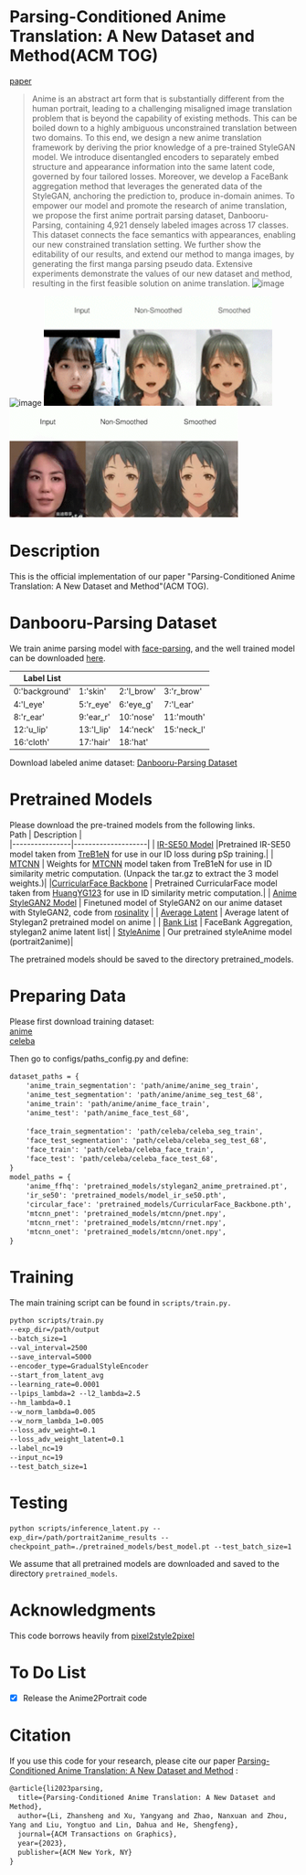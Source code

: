 # Parsing-Conditioned Anime Translation: A New Dataset and Method(ACM TOG)
[paper](https://dl.acm.org/doi/pdf/10.1145/3585002)
> Anime is an abstract art form that is substantially different from the human portrait, leading to a challenging misaligned image translation problem that is beyond the capability of existing methods. This can be boiled down to a highly ambiguous unconstrained translation between two domains. To this end, we design a new anime translation framework by deriving the prior knowledge of a pre-trained StyleGAN model. We introduce disentangled encoders to separately embed structure and appearance information into the same latent code, governed by four tailored losses. Moreover, we develop a FaceBank aggregation method that leverages the generated data of the StyleGAN, anchoring the prediction to, produce in-domain animes. To empower our model and promote the research of anime translation, we propose the first anime portrait parsing dataset, Danbooru-Parsing, containing 4,921 densely labeled images across 17 classes. This dataset connects the face semantics with appearances, enabling our new constrained translation setting. We further show the editability of our results, and extend our method to manga images, by generating the first manga parsing pseudo data. Extensive experiments demonstrate the values of our new dataset and method, resulting in the first feasible solution on anime translation.
![image](https://github.com/zsl2018/StyleAnime/blob/master/Images/overview.png)

![image](https://github.com/zsl2018/StyleAnime/blob/master/Images/teaser.jpg)
<img src="Images/video1.gif" width="400px"/> <img src="Images/video2.gif" width="400px"/>
<br>

# Description
This is the official implementation of our paper "Parsing-Conditioned Anime Translation: A New Dataset and Method"(ACM TOG).

# Danbooru-Parsing Dataset
We train anime parsing model with [face-parsing](https://github.com/zllrunning/face-parsing.PyTorch), and the well trained model can be downloaded [here](https://drive.google.com/file/d/1NhvfYmr9grvHw5lFCfNukurB-Sft-Jvo/view?usp=share_link).


|Label List| | | |
|-------|------|------|-------|
|0:'background'|1:'skin'|2:'l_brow'|3:'r_brow'|
|4:'l_eye'|5:'r_eye'|6:'eye_g'|7:'l_ear'|
|8:'r_ear'|9:'ear_r'|10:'nose'|11:'mouth'|
|12:'u_lip'|13:'l_lip'|14:'neck'|15:'neck_l'|
|16:'cloth'|17:'hair'|18:'hat'| |

 
 Download labeled anime dataset:
 [Danbooru-Parsing Dataset](https://drive.google.com/file/d/13C7Jphi8dYkY_0HoqIZeXAIkppyKlzmQ/view?usp=share_link)
 
 

# Pretrained Models
Please download the pre-trained models from the following links.  
      Path     |    Description      |  
|----------------|--------------------|
| [IR-SE50 Model](https://drive.google.com/file/d/1b7d9xyvUm1y2xxMyX_LTy9UgamVf563F/view?usp=sharing) |Pretrained IR-SE50 model taken from [TreB1eN](https://github.com/TreB1eN/InsightFace_Pytorch) for use in our ID loss during pSp training.| 
| [MTCNN](https://drive.google.com/file/d/1w46525L0FvoCzcVZpuiXVfMzmyOO_3A2/view?usp=sharing) | Weights for [MTCNN](https://github.com/TreB1eN/InsightFace_Pytorch) model taken from TreB1eN for use in ID similarity metric computation. (Unpack the tar.gz to extract the 3 model weights.)|
|[CurricularFace Backbone](https://drive.google.com/file/d/1y5Y7ZVZNd9UAqVkXnGwl9NK10SUUjsr4/view?usp=share_link) | Pretrained CurricularFace model taken from [HuangYG123](https://github.com/HuangYG123/CurricularFace) for use in ID similarity metric computation.| 
| [Anime StyleGAN2 Model](https://drive.google.com/file/d/1aYaEx-_sqBrI_KH98s3yc1KZFXQCGm9R/view?usp=share_link) | Finetuned model of StyleGAN2 on our anime dataset with StyleGAN2, code from [rosinality](https://github.com/rosinality/stylegan2-pytorch) | 
| [Average Latent](https://drive.google.com/file/d/1Zq9Q-nUf0wz71Q_shvAg8c42KIO3LLav/view?usp=share_link) | Average latent of Stylegan2 pretrained model on anime | 
| [Bank List](https://drive.google.com/file/d/1aho_17m0rZxxj88SCg-NAIfJXMJNaEZs/view?usp=share_link) | FaceBank Aggregation, stylegan2 anime latent list|
| [StyleAnime](https://drive.google.com/file/d/1zresf1KfX1keJT2dv0jZesDppWLQXYNa/view?usp=share_link)   | Our pretrained styleAnime model (portrait2anime)|  


The pretrained models should be saved to the directory pretrained_models.

# Preparing Data
Please first download training dataset:  
	[anime](https://drive.google.com/file/d/13C7Jphi8dYkY_0HoqIZeXAIkppyKlzmQ/view?usp=share_link)  
	[celeba](https://drive.google.com/file/d/1wwKrufFxZjhTDDm-eHD6Ent2Kc-gOHs7/view?usp=share_link)
	

Then go to configs/paths_config.py and define:
```
dataset_paths = {
	'anime_train_segmentation': 'path/anime/anime_seg_train',
	'anime_test_segmentation': 'path/anime/anime_seg_test_68',
	'anime_train': 'path/anime/anime_face_train',
	'anime_test': 'path/anime_face_test_68',
    
	'face_train_segmentation': 'path/celeba/celeba_seg_train',
	'face_test_segmentation': 'path/celeba/celeba_seg_test_68',
	'face_train': 'path/celeba/celeba_face_train',
	'face_test': 'path/celeba/celeba_face_test_68',
}
model_paths = {
	'anime_ffhq': 'pretrained_models/stylegan2_anime_pretrained.pt',
	'ir_se50': 'pretrained_models/model_ir_se50.pth',
	'circular_face': 'pretrained_models/CurricularFace_Backbone.pth',
	'mtcnn_pnet': 'pretrained_models/mtcnn/pnet.npy',
	'mtcnn_rnet': 'pretrained_models/mtcnn/rnet.npy',
	'mtcnn_onet': 'pretrained_models/mtcnn/onet.npy',
}
```
# Training
The main training script can be found in ```scripts/train.py.```
```
python scripts/train.py
--exp_dir=/path/output
--batch_size=1
--val_interval=2500
--save_interval=5000 
--encoder_type=GradualStyleEncoder
--start_from_latent_avg
--learning_rate=0.0001 
--lpips_lambda=2 --l2_lambda=2.5 
--hm_lambda=0.1
--w_norm_lambda=0.005
--w_norm_lambda_1=0.005
--loss_adv_weight=0.1 
--loss_adv_weight_latent=0.1 
--label_nc=19 
--input_nc=19
--test_batch_size=1
```
# Testing
```
python scripts/inference_latent.py --exp_dir=/path/portrait2anime_results --checkpoint_path=./pretrained_models/best_model.pt --test_batch_size=1
```
We assume that all pretrained models are downloaded and saved to the directory ```pretrained_models```.

# Acknowledgments
This code borrows heavily from [pixel2style2pixel](https://github.com/eladrich/pixel2style2pixel)

# To Do List
- [x] Release the Anime2Portrait code

# Citation
If you use this code for your research, please cite our paper [Parsing-Conditioned Anime Translation: A New Dataset and Method](https://dl.acm.org/doi/pdf/10.1145/3585002) :
```
@article{li2023parsing,
  title={Parsing-Conditioned Anime Translation: A New Dataset and Method},
  author={Li, Zhansheng and Xu, Yangyang and Zhao, Nanxuan and Zhou, Yang and Liu, Yongtuo and Lin, Dahua and He, Shengfeng},
  journal={ACM Transactions on Graphics},
  year={2023},
  publisher={ACM New York, NY}
}
```
